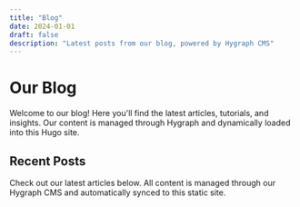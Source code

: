 ```yaml
---
title: "Blog"
date: 2024-01-01
draft: false
description: "Latest posts from our blog, powered by Hygraph CMS"
---
```


# Our Blog

Welcome to our blog! Here you'll find the latest articles, tutorials, and insights. Our content is managed through Hygraph and dynamically loaded into this Hugo site.

## Recent Posts

Check out our latest articles below. All content is managed through our Hygraph CMS and automatically synced to this static site.
